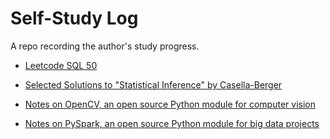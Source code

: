 <h1>Self-Study Log</h1>

A repo recording the author's study progress.

* [Leetcode SQL 50](leetcodesql50/leetcodesql50solution.ipynb)

* [Selected Solutions to "Statistical Inference" by Casella-Berger](berger_casella_statistical_inference/README.md)

* [Notes on OpenCV, an open source Python module for computer vision](opencv_practice)

* [Notes on PySpark, an open source Python module for big data projects](pyspark_practice/README.md)
